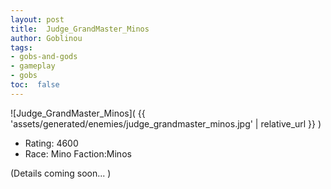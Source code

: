 ```yaml
---
layout: post
title:  Judge_GrandMaster_Minos
author: Goblinou
tags:
- gobs-and-gods
- gameplay
- gobs
toc:  false
---
```


![Judge_GrandMaster_Minos]( {{ 'assets/generated/enemies/judge_grandmaster_minos.jpg' | relative_url }} )
- Rating: 4600
- Race: Mino  Faction:Minos

(Details coming soon... )